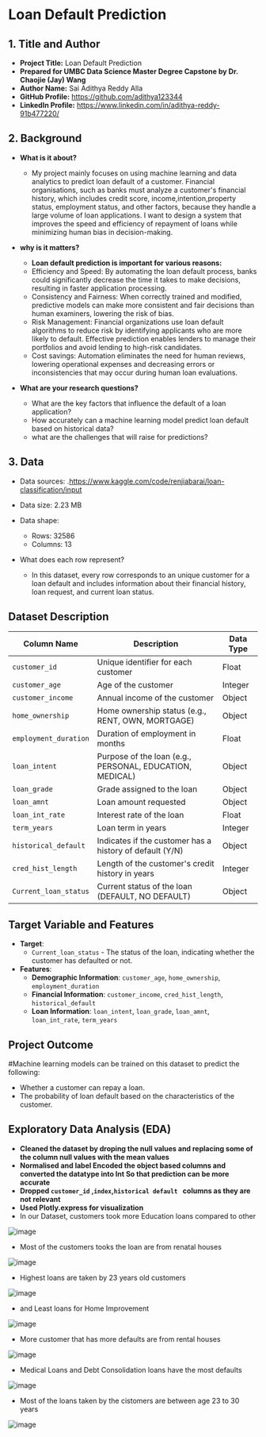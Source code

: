 # Loan Default Prediction 


## 1. Title and Author

- **Project Title:** Loan Default Prediction 
- **Prepared for UMBC Data Science Master Degree Capstone by Dr. Chaojie (Jay) Wang**
- **Author Name:** Sai Adithya Reddy Alla
- **GitHub Profile:**
 https://github.com/adithya123344  
- **LinkedIn Profile:**
https://www.linkedin.com/in/adithya-reddy-91b477220/ 



## 2. Background
- **What is it about?**
  - ⁤My project mainly focuses on using machine learning and data analytics to predict loan default of a customer. ⁤⁤Financial organisations, such as banks must analyze a customer's financial history, which includes credit score, income,intention,property status, employment status, and other factors, because they handle a large volume of loan applications. ⁤⁤I want to design a system that improves the speed and efficiency of repayment of loans while minimizing human bias in decision-making.
    
- **why is it matters?**
  - **⁤Loan default prediction is important for various reasons: ⁤**
   - Efficiency and Speed: By automating the loan default process, banks could significantly decrease the time it takes to make decisions, resulting in faster application processing.
   - Consistency and Fairness: When correctly trained and modified, predictive models can make more consistent and fair decisions than human examiners, lowering the risk of bias. ⁤
   - Risk Management: Financial organizations use loan default algorithms to reduce risk by identifying applicants who are more likely to default. ⁤⁤Effective prediction enables lenders to manage their portfolios and avoid lending to high-risk candidates. ⁤
   - Cost savings: Automation eliminates the need for human reviews, lowering operational expenses and decreasing errors or inconsistencies that may occur during human loan evaluations. ⁤
     
- **What are your research questions?**
  - What are the key factors that influence the default of a loan application?
  -  How accurately can a machine learning model predict loan default based on historical data?
  -  what are the challenges that will raise for predictions?
## 3. Data 

- Data sources: .https://www.kaggle.com/code/renjiabarai/loan-classification/input

- Data size: 2.23 MB

- Data shape:

  - Rows: 32586 
  - Columns: 13

- What does each row represent?
   - In this dataset, every row corresponds to an unique customer for a loan default and includes information about their financial history, loan request, and current loan status.
## Dataset Description

| Column Name            | Description                                                | Data Type   |
|------------------------|------------------------------------------------------------|-------------|
| `customer_id`           | Unique identifier for each customer                        | Float      |
| `customer_age`          | Age of the customer                                        | Integer    |
| `customer_income`       | Annual income of the customer                              | Object     |
| `home_ownership`        | Home ownership status (e.g., RENT, OWN, MORTGAGE)          | Object     |
| `employment_duration`   | Duration of employment in months                           | Float      |
| `loan_intent`           | Purpose of the loan (e.g., PERSONAL, EDUCATION, MEDICAL)   | Object     |
| `loan_grade`            | Grade assigned to the loan                                 | Object     |
| `loan_amnt`             | Loan amount requested                                      | Object     |
| `loan_int_rate`         | Interest rate of the loan                                  | Float      |
| `term_years`            | Loan term in years                                         | Integer    |
| `historical_default`    | Indicates if the customer has a history of default (Y/N)   | Object     |
| `cred_hist_length`      | Length of the customer's credit history in years           | Integer    |
| `Current_loan_status`   | Current status of the loan (DEFAULT, NO DEFAULT)           | Object     |

## Target Variable and Features
- **Target**:
  - `Current_loan_status` - The status of the loan, indicating whether the customer has defaulted or not.
- **Features**:
  - **Demographic Information**: `customer_age`, `home_ownership`, `employment_duration`
  - **Financial Information**: `customer_income`, `cred_hist_length`, `historical_default`
  - **Loan Information**: `loan_intent`, `loan_grade`, `loan_amnt`, `loan_int_rate`, `term_years`

## Project Outcome
#Machine learning models can be trained on this dataset to predict the following:
- Whether a customer can repay a loan.
- The probability of loan default based on the characteristics of the customer.

## Exploratory Data Analysis (EDA)
- **Cleaned the dataset by droping the null values and replacing some of the column null values with the mean values**
- **Normalised and label Encoded the object based columns and converted the datatype into Int So that prediction can be more accurate**
- **Dropped `customer_id` ,`index`,`historical default ` columns as they are not relevant**
- **Used Plotly.express for visualization**
 - In our Dataset,  customers took more Education loans compared to other
  
![image](https://github.com/adithya123344/UMBC-DATA606-Capstone/blob/main/docs/images/pic1.png)
- Most of the customers tooks the loan are from renatal houses

![image](https://github.com/adithya123344/UMBC-DATA606-Capstone/blob/main/docs/images/pic2.png)
- Highest loans are taken by 23 years old customers

![image](https://github.com/adithya123344/UMBC-DATA606-Capstone/blob/main/docs/images/pic3.png)

- and Least loans for Home Improvement 

![image](https://github.com/adithya123344/UMBC-DATA606-Capstone/blob/main/docs/images/pic4.png)
- More customer that has more defaults are from rental houses
  
![image](https://github.com/adithya123344/UMBC-DATA606-Capstone/blob/main/docs/images/pic5.png)
- Medical Loans and Debt Consolidation loans have the most defaults

![image](https://github.com/adithya123344/UMBC-DATA606-Capstone/blob/main/docs/images/pic6.png)
- Most of the loans taken by the cistomers are between age 23 to 30 years

![image](https://github.com/adithya123344/UMBC-DATA606-Capstone/blob/main/docs/images/pic7.png)



  
